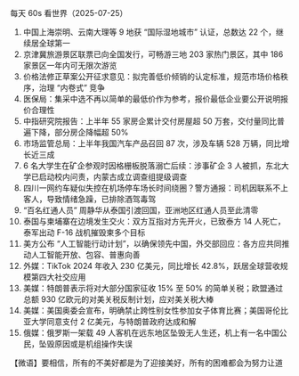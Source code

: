 每天 60s 看世界（2025-07-25）

1. 中国上海崇明、云南大理等 9 地获 “国际湿地城市” 认证，总数达 22 个，继续居全球第一
2. 京津冀旅游景区联票已向全国发行，可畅游三地 203 家热门景区，其中 186 家景区一年内可无限次游览
3. 价格法修正草案公开征求意见：拟完善低价倾销的认定标准，规范市场价格秩序，治理 “内卷式” 竞争
4. 医保局：集采中选不再以简单的最低价作为参考，报价最低企业要公开说明报价合理性
5. 中指研究院报告：上半年 55 家房企累计交付房屋超 50 万套，交付量同比普遍下降，部分房企降幅超 50%
6. 市场监管总局：上半年我国汽车产品召回 87 次，涉及车辆 528 万辆，同比增长近三成
7. 6 名大学生在矿企参观时因格栅板脱落溺亡后续：涉事矿企 3 人被抓，东北大学已启动校内问责，内蒙古成立调查组提级调查
8. 四川一网约车疑似失控在机场停车场长时间绕圈？警方通报：司机因联系不上客人，导致情绪急躁，已排除酒驾毒驾
9. “百名红通人员” 周静华从泰国引渡回国，亚洲地区红通人员至此清零
10. 泰国与柬埔寨在边境发生交火：双方互指对方先开火，已致泰方 14 人死亡，泰军出动 F-16 战机摧毁柬多个目标
11. 美方公布 “人工智能行动计划”，以确保领先中国，外交部回应：各方应共同推动人工智能开放、包容、普惠向善
12. 外媒：TikTok 2024 年收入 230 亿美元，同比增长 42.8%，跃居全球营收规模第四大社交应用
13. 美媒：特朗普表示将对大部分国家征收 15% 至 50% 的简单关税；欧盟通过总额 930 亿欧元的对美关税反制计划，应对美关税大棒
14. 美媒：美国奥委会宣布，明确禁止跨性别女性参加女子体育比赛；美国哥伦比亚大学同意支付 2 亿美元，与特朗普政府达成和解
15. 俄媒：俄罗斯一架载 49 人客机在远东地区坠毁无人生还，机上有一名中国公民，坠毁原因或是机组操作失误

【微语】要相信，所有的不美好都是为了迎接美好，所有的困难都会为努力让道